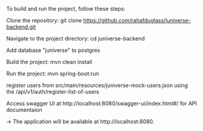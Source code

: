 To build and run the project, follow these steps: 

Clone the repository: git clone https://github.com/rahafduglass/juniverse-backend.git

Navigate to the project directory: cd juniverse-backend

Add database "juniverse" to postgres

Build the project: mvn clean install

Run the project: mvn spring-boot:run

register users from src/main/resources/juniverse-mock-users.json using the /api/v1/auth/register-list-of-users 

Access swagger UI at http://localhost:8080/swagger-ui/index.html#/ for API documentaion

-> The application will be available at http://localhost:8080.
